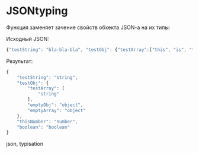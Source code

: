 JSONtyping
==========

Функция заменяет зачение свойств обхекта JSON-a на их типы:

Исходный JSON:
```javascript
{"testString": "bla-bla-bla", "testObj": {"testArray":["this", "is", "text"], "emptyObj":{}, "emptyArray":[]}, "thisNumber":123, "isBoolean":false}
```

Результат:
```javascript
{
    "testString": "string",
    "testObj": {
        "testArray": [
            "string"
        ],
        "emptyObj": "object",
        "emptyArray": "object"
    },
    "thisNumber": "number",
    "boolean": "boolean"
}
```

json, typisation
